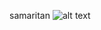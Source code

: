 s a m a r i t a n 
![alt text]([http://url/to/img.png](https://github.com/veljkolazic17/samaritan/blob/main/samaritan.jpg))
